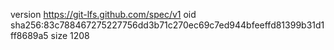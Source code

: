 version https://git-lfs.github.com/spec/v1
oid sha256:83c788467275227756dd3b71c270ec69c7ed944bfeeffd81399b31d1ff8689a5
size 1208
